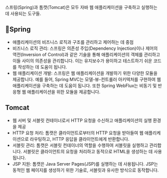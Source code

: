 스프링(Spring)과 톰캣(Tomcat)은 모두 자바 웹 애플리케이션을 구축하고 실행하는 데 사용되는 도구들.
## Spring 
- 애플리케이션의 비즈니스 로직과 구조를 관리하고 제어하는 데 중점
- 비즈니스 로직 관리: 스프링은 의존성 주입(Dependency Injection)이나 제어의 역전(Inversion of Control)과 같은 기술을 통해 애플리케이션의 객체를 관리하고 이들 사이의 의존성을 관리합니다. 이는 유지보수가 용이하고 테스트하기 쉬운 코드를 작성하는 데 도움이 됩니다.
- 웹 애플리케이션 개발: 스프링은 웹 애플리케이션을 개발하기 위한 다양한 모듈을 제공합니다. 예를 들어, Spring MVC는 모델-뷰-컨트롤러 아키텍처를 구현하여 웹 애플리케이션을 구축하는 데 도움이 됩니다. 또한 Spring WebFlux는 비동기 및 반응형 웹 애플리케이션을 위한 모듈을 제공합니다.
## Tomcat
- 웹 서버 및 서블릿 컨테이너로서 HTTP 요청을 수신하고 애플리케이션의 실행 환경을 제공
- HTTP 요청 처리: 톰캣은 클라이언트로부터의 HTTP 요청을 받아들여 웹 애플리케이션으로 라우팅하고, HTTP 응답을 클라이언트에게 반환합니다.
- 서블릿 관리: 톰캣은 서블릿 컨테이너의 역할을 수행하여 서블릿을 실행하고 관리합니다. 서블릿은 클라이언트의 요청을 처리하고 동적으로 HTML을 생성하는 데 사용됩니다.
- JSP 지원: 톰캣은 Java Server Pages(JSP)를 실행하는 데 사용됩니다. JSP는 동적인 웹 페이지를 생성하기 위한 기술로, 서블릿과 유사한 방식으로 동작합니다.
